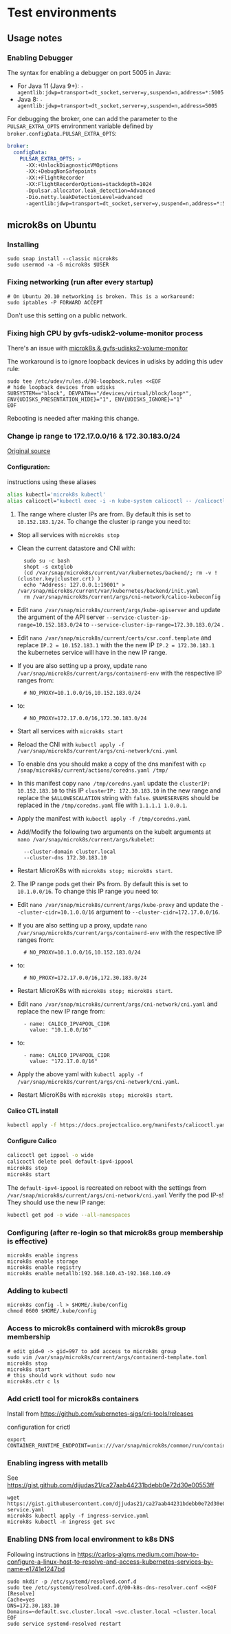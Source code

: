 # Test environments

## Usage notes

### Enabling Debugger

The syntax for enabling a debugger on port 5005 in Java:

- For Java 11 (Java 9+): `-agentlib:jdwp=transport=dt_socket,server=y,suspend=n,address=*:5005`
- Java 8: `-agentlib:jdwp=transport=dt_socket,server=y,suspend=n,address=5005`

For debugging the broker, one can add the parameter to the `PULSAR_EXTRA_OPTS` environment variable
defined by `broker.configData.PULSAR_EXTRA_OPTS`:

```yaml
broker:
  configData:
    PULSAR_EXTRA_OPTS: >
      -XX:+UnlockDiagnosticVMOptions
      -XX:+DebugNonSafepoints
      -XX:+FlightRecorder
      -XX:FlightRecorderOptions=stackdepth=1024
      -Dpulsar.allocator.leak_detection=Advanced
      -Dio.netty.leakDetectionLevel=advanced
      -agentlib:jdwp=transport=dt_socket,server=y,suspend=n,address=*:5005
```

## microk8s on Ubuntu

### Installing
```
sudo snap install --classic microk8s
sudo usermod -a -G microk8s $USER
```

### Fixing networking (run after every startup)
```
# On Ubuntu 20.10 networking is broken. This is a workaround:
sudo iptables -P FORWARD ACCEPT
```
Don't use this setting on a public network.

### Fixing high CPU by gvfs-udisk2-volume-monitor process

There's an issue with [microk8s & gvfs-udisks2-volume-monitor](https://github.com/ubuntu/microk8s/issues/500)

The workaround is to ignore loopback devices in udisks by adding this udev rule:
```
sudo tee /etc/udev/rules.d/90-loopback.rules <<EOF
# hide loopback devices from udisks
SUBSYSTEM=="block", DEVPATH=="/devices/virtual/block/loop*", ENV{UDISKS_PRESENTATION_HIDE}="1", ENV{UDISKS_IGNORE}="1"
EOF
```
Rebooting is needed after making this change.

### Change ip range to 172.17.0.0/16 & 172.30.183.0/24

[Original source](https://github.com/ubuntu/microk8s/issues/276#issuecomment-754704993)

#### Configuration:

instructions using these aliases
```bash
alias kubectl='microk8s kubectl'
alias calicoctl="kubectl exec -i -n kube-system calicoctl -- /calicoctl"
```


1. The range where cluster IPs are from. By default this is set to `10.152.183.1/24`. To change the cluster ip range you need to:

  * Stop all services with `microk8s stop`
  * Clean the current datastore and CNI with:

          sudo su -c bash
          shopt -s extglob
          (cd /var/snap/microk8s/current/var/kubernetes/backend/; rm -v !(cluster.key|cluster.crt) )
          echo "Address: 127.0.0.1:19001" > /var/snap/microk8s/current/var/kubernetes/backend/init.yaml
          rm /var/snap/microk8s/current/args/cni-network/calico-kubeconfig

  * Edit `nano /var/snap/microk8s/current/args/kube-apiserver` and update the argument of the API server `--service-cluster-ip-range=10.152.183.0/24` to `--service-cluster-ip-range=172.30.183.0/24` .
  * Edit `nano /var/snap/microk8s/current/certs/csr.conf.template` and replace `IP.2 = 10.152.183.1` with the the new IP `IP.2 = 172.30.183.1` the kubernetes service will have in the new IP range.
  * If you are also setting up a proxy, update `nano /var/snap/microk8s/current/args/containerd-env` with the respective IP ranges from:

          # NO_PROXY=10.1.0.0/16,10.152.183.0/24
  * to:

          # NO_PROXY=172.17.0.0/16,172.30.183.0/24

  * Start all services with `microk8s start`
  * Reload the CNI with `kubectl apply -f /var/snap/microk8s/current/args/cni-network/cni.yaml`
  * To enable dns you should make a copy of the dns manifest with `cp /snap/microk8s/current/actions/coredns.yaml /tmp/`
  * In this manifest copy `nano /tmp/coredns.yaml` update the `clusterIP: 10.152.183.10` to this IP `clusterIP: 172.30.183.10` in the new range and replace the `$ALLOWESCALATION` string with `false`.
    `$NAMESERVERS` should be replaced in the `/tmp/coredns.yaml` file with `1.1.1.1 1.0.0.1`.
  * Apply the manifest with `kubectl apply -f /tmp/coredns.yaml`
  * Add/Modify the following two arguments on the kubelt arguments at `nano /var/snap/microk8s/current/args/kubelet`:

          --cluster-domain cluster.local
          --cluster-dns 172.30.183.10

  * Restart MicroK8s with `microk8s stop; microk8s start`.

2. The IP range pods get their IPs from. By default this is set to `10.1.0.0/16`. To change this IP range you need to:
  * Edit `nano /var/snap/microk8s/current/args/kube-proxy` and update the `--cluster-cidr=10.1.0.0/16` argument to `--cluster-cidr=172.17.0.0/16`.
  * If you are also setting up a proxy, update `nano /var/snap/microk8s/current/args/containerd-env` with the respective IP ranges from:

          # NO_PROXY=10.1.0.0/16,10.152.183.0/24
  * to:

          # NO_PROXY=172.17.0.0/16,172.30.183.0/24

  * Restart MicroK8s with `microk8s stop; microk8s start`.
  * Edit `nano /var/snap/microk8s/current/args/cni-network/cni.yaml` and replace the new IP range from:

          - name: CALICO_IPV4POOL_CIDR
            value: "10.1.0.0/16"

  * to:

          - name: CALICO_IPV4POOL_CIDR
            value: "172.17.0.0/16"

  * Apply the above yaml with `kubectl apply -f /var/snap/microk8s/current/args/cni-network/cni.yaml`.

  * Restart MicroK8s with `microk8s stop; microk8s start`.

#### Calico CTL install

``` bash
kubectl apply -f https://docs.projectcalico.org/manifests/calicoctl.yaml
```
#### Configure Calico

``` bash
calicoctl get ippool -o wide
calicoctl delete pool default-ipv4-ippool
microk8s stop
microk8s start
```
The `default-ipv4-ippool`  is recreated on reboot with the settings from `/var/snap/microk8s/current/args/cni-network/cni.yaml`
Verify the pod IP-s! They should use the new IP range:
``` bash
kubectl get pod -o wide --all-namespaces
```

### Configuring (after re-login so that microk8s group membership is effective)
```
microk8s enable ingress
microk8s enable storage
microk8s enable registry
microk8s enable metallb:192.168.140.43-192.168.140.49
```

### Adding to kubectl
```
microk8s config -l > $HOME/.kube/config
chmod 0600 $HOME/.kube/config
```

### Access to microk8s containerd with microk8s group membership
```
# edit gid=0 -> gid=997 to add access to microk8s group
sudo vim /var/snap/microk8s/current/args/containerd-template.toml
microk8s stop
microk8s start
# this should work without sudo now
microk8s.ctr c ls 
```

### Add crictl tool for microk8s containers

Install from https://github.com/kubernetes-sigs/cri-tools/releases

configuration for crictl
```
export CONTAINER_RUNTIME_ENDPOINT=unix:///var/snap/microk8s/common/run/containerd.sock
```

### Enabling ingress with metallb

See https://gist.github.com/djjudas21/ca27aab44231bdebb0e72d30e00553ff

```
wget https://gist.githubusercontent.com/djjudas21/ca27aab44231bdebb0e72d30e00553ff/raw/f73b748cdcdb704aee7acc8af61bdf222111b8e6/ingress-service.yaml
microk8s kubectl apply -f ingress-service.yaml
microk8s kubectl -n ingress get svc
```

### Enabling DNS from local environment to k8s DNS

Following instructions in
https://carlos-algms.medium.com/how-to-configure-a-linux-host-to-resolve-and-access-kubernetes-services-by-name-e1741e1247bd

```
sudo mkdir -p /etc/systemd/resolved.conf.d
sudo tee /etc/systemd/resolved.conf.d/00-k8s-dns-resolver.conf <<EOF
[Resolve]
Cache=yes
DNS=172.30.183.10
Domains=~default.svc.cluster.local ~svc.cluster.local ~cluster.local
EOF
sudo service systemd-resolved restart
```
